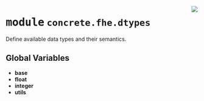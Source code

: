 <!-- markdownlint-disable -->

<a href="../../frontends/concrete-python/concrete/fhe/dtypes/__init__.py#L0"><img align="right" style="float:right;" src="https://img.shields.io/badge/-source-cccccc?style=flat-square"></a>

# <kbd>module</kbd> `concrete.fhe.dtypes`
Define available data types and their semantics. 

**Global Variables**
---------------
- **base**
- **float**
- **integer**
- **utils**


